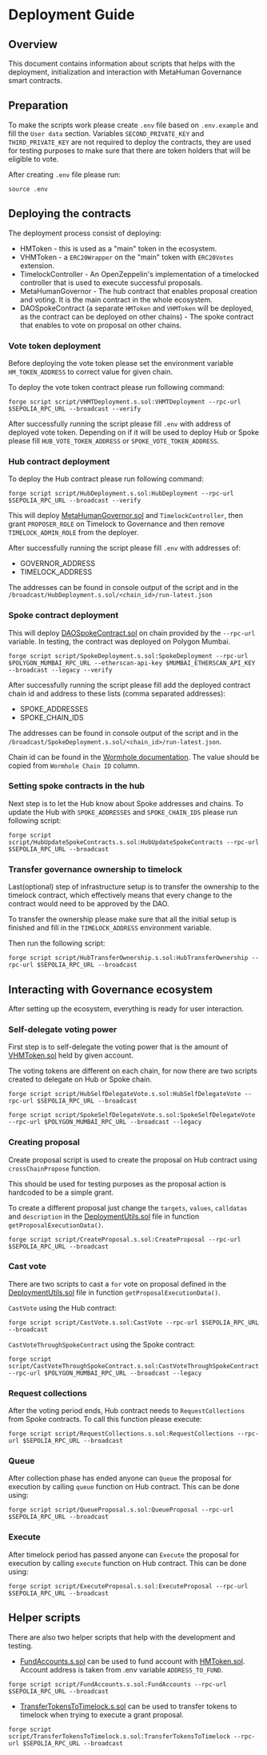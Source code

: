 # Deployment Guide

## Overview

This document contains information about scripts that helps with the deployment, initialization and interaction with
MetaHuman Governance smart contracts.

## Preparation

To make the scripts work please create `.env` file based on `.env.example` and fill the `User data` section.
Variables `SECOND_PRIVATE_KEY` and `THIRD_PRIVATE_KEY` are not required to deploy the contracts, they are used for
testing purposes to make sure that there are token holders that will be eligible to vote.

After creating `.env` file please run:

```
source .env
```

## Deploying the contracts

The deployment process consist of deploying:

- HMToken - this is used as a "main" token in the ecosystem.
- VHMToken - a `ERC20Wrapper` on the "main" token with `ERC20Votes` extension.
- TimelockController - An OpenZeppelin's implementation of a timelocked controller that is used to execute successful
  proposals.
- MetaHumanGovernor - The hub contract that enables proposal creation and voting. It is the main contract in the whole
  ecosystem.
- DAOSpokeContract (a separate `HMToken` and `VHMToken` will be deployed, as the contract can be deployed on other
  chains) -
  The spoke contract that enables to vote on proposal on other chains.

### Vote token deployment

Before deploying the vote token please set the environment variable `HM_TOKEN_ADDRESS` to correct value for given chain.

To deploy the vote token contract please run following command:

```
forge script script/VHMTDeployment.s.sol:VHMTDeployment --rpc-url $SEPOLIA_RPC_URL --broadcast --verify
```

After successfully running the script please fill `.env` with address of deployed vote token. Depending on if it will be
used to deploy Hub or Spoke please fill `HUB_VOTE_TOKEN_ADDRESS` or `SPOKE_VOTE_TOKEN_ADDRESS`.

### Hub contract deployment

To deploy the Hub contract please run following command:

```
forge script script/HubDeployment.s.sol:HubDeployment --rpc-url $SEPOLIA_RPC_URL --broadcast --verify
```

This will
deploy  [MetaHumanGovernor.sol](src%2FMetaHumanGovernor.sol) and `TimelockController`,
then grant `PROPOSER_ROLE` on
Timelock to Governance and then remove `TIMELOCK_ADMIN_ROLE` from the deployer.

After successfully running the script please fill `.env` with addresses of:

- GOVERNOR_ADDRESS
- TIMELOCK_ADDRESS

The addresses can be found in console output of the script and in
the `/broadcast/HubDeployment.s.sol/<chain_id>/run-latest.json`

### Spoke contract deployment

This will
deploy [DAOSpokeContract.sol](src%2FDAOSpokeContract.sol)
on chain provided by the `--rpc-url` variable. In testing, the contract was deployed on Polygon Mumbai.

```
forge script script/SpokeDeployment.s.sol:SpokeDeployment --rpc-url $POLYGON_MUMBAI_RPC_URL --etherscan-api-key $MUMBAI_ETHERSCAN_API_KEY --broadcast --legacy --verify
```

After successfully running the script please fill add the deployed contract chain id and address to these lists (comma
separated addresses):

- SPOKE_ADDRESSES
- SPOKE_CHAIN_IDS

The addresses can be found in console output of the script and in
the `/broadcast/SpokeDeployment.s.sol/<chain_id>/run-latest.json`.

Chain id can be found in the [Wormhole documentation](https://book.wormhole.com/reference/contracts.html). The value should be copied from `Wormhole Chain ID` column.

### Setting spoke contracts in the hub

Next step is to let the Hub know about Spoke addresses and chains. To update the Hub with `SPOKE_ADDRESSES`
and `SPOKE_CHAIN_IDS` please run
following script:

```
forge script script/HubUpdateSpokeContracts.s.sol:HubUpdateSpokeContracts --rpc-url $SEPOLIA_RPC_URL --broadcast
```

### Transfer governance ownership to timelock

Last(optional) step of infrastructure setup is to transfer the ownership to the timelock contract, which effectively means that every change to the contract would need to be approved by the DAO.

To transfer the ownership please make sure that all the initial setup is finished and fill in the `TIMELOCK_ADDRESS` environment variable.

Then run the following script:

```
forge script script/HubTransferOwnership.s.sol:HubTransferOwnership --rpc-url $SEPOLIA_RPC_URL --broadcast
```

## Interacting with Governance ecosystem

After setting up the ecosystem, everything is ready for user interaction.

### Self-delegate voting power

First step is to self-delegate the voting power that is the amount of [VHMToken.sol](src%2Fvhm-token%2FVHMToken.sol)
held by given account.

The voting tokens are different on each chain, for now there are two scripts created to delegate on Hub or Spoke chain.

```
forge script script/HubSelfDelegateVote.s.sol:HubSelfDelegateVote --rpc-url $SEPOLIA_RPC_URL --broadcast
```

```
forge script script/SpokeSelfDelegateVote.s.sol:SpokeSelfDelegateVote --rpc-url $POLYGON_MUMBAI_RPC_URL --broadcast --legacy
```

### Creating proposal

Create proposal script is used to create the proposal on Hub contract using `crossChainPropose` function.

This should be used for testing purposes as the proposal action is hardcoded to be a simple grant.

To create a different proposal just change the `targets`, `values`, `calldatas` and `description` in
the [DeploymentUtils.sol](script%2FDeploymentUtils.sol) file in function `getProposalExecutionData()`.

```
forge script script/CreateProposal.s.sol:CreateProposal --rpc-url $SEPOLIA_RPC_URL --broadcast
```

### Cast vote

There are two scripts to cast a `for` vote on proposal defined in
the [DeploymentUtils.sol](script%2FDeploymentUtils.sol) file in function `getProposalExecutionData()`.

`CastVote` using the Hub contract:

```
forge script script/CastVote.s.sol:CastVote --rpc-url $SEPOLIA_RPC_URL --broadcast
```

`CastVoteThroughSpokeContract` using the Spoke contract:

```
forge script script/CastVoteThroughSpokeContract.s.sol:CastVoteThroughSpokeContract --rpc-url $POLYGON_MUMBAI_RPC_URL --broadcast --legacy
```

### Request collections

After the voting period ends, Hub contract needs to `RequestCollections` from Spoke contracts. To call this function
please execute:

```
forge script script/RequestCollections.s.sol:RequestCollections --rpc-url $SEPOLIA_RPC_URL --broadcast
```

### Queue

After collection phase has ended anyone can `Queue` the proposal for execution by calling `queue` function on Hub
contract. This can be done using:

```
forge script script/QueueProposal.s.sol:QueueProposal --rpc-url $SEPOLIA_RPC_URL --broadcast
```

### Execute

After timelock period has passed anyone can `Execute` the proposal for execution by calling `execute` function on Hub
contract. This can be done using:

```
forge script script/ExecuteProposal.s.sol:ExecuteProposal --rpc-url $SEPOLIA_RPC_URL --broadcast
```

## Helper scripts

There are also two helper scripts that help with the development and testing.

- [FundAccounts.s.sol](script%2FFundAccounts.s.sol) can be used to fund account
  with [HMToken.sol](src%2Fhm-token%2FHMToken.sol). Account address is taken from .env variable `ADDRESS_TO_FUND`.

```
forge script script/FundAccounts.s.sol:FundAccounts --rpc-url $SEPOLIA_RPC_URL --broadcast
```

- [TransferTokensToTimelock.s.sol](script%2FTransferTokensToTimelock.s.sol) can be used to transfer tokens to timelock
  when trying to execute a grant proposal.

```
forge script script/TransferTokensToTimelock.s.sol:TransferTokensToTimelock --rpc-url $SEPOLIA_RPC_URL --broadcast
```


